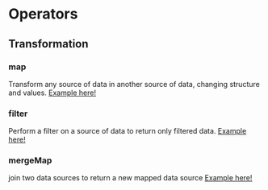 # Operators

## Transformation

### map

Transform any source of data in another source of data, changing structure and values.
<a href="https://github.com/psbrunosouza/learn-rxjs/tree/main/operators/src/transformation/map/index.js">Example here!</a>

### filter

Perform a filter on a source of data to return only filtered data.
<a href="https://github.com/psbrunosouza/learn-rxjs/tree/main/operators/src/transformation/filter/index.js">Example here!</a>

### mergeMap

join two data sources to return a new mapped data source
<a href="https://github.com/psbrunosouza/learn-rxjs/tree/main/operators/src/transformation/mergeMap/index.js">Example here!</a>

